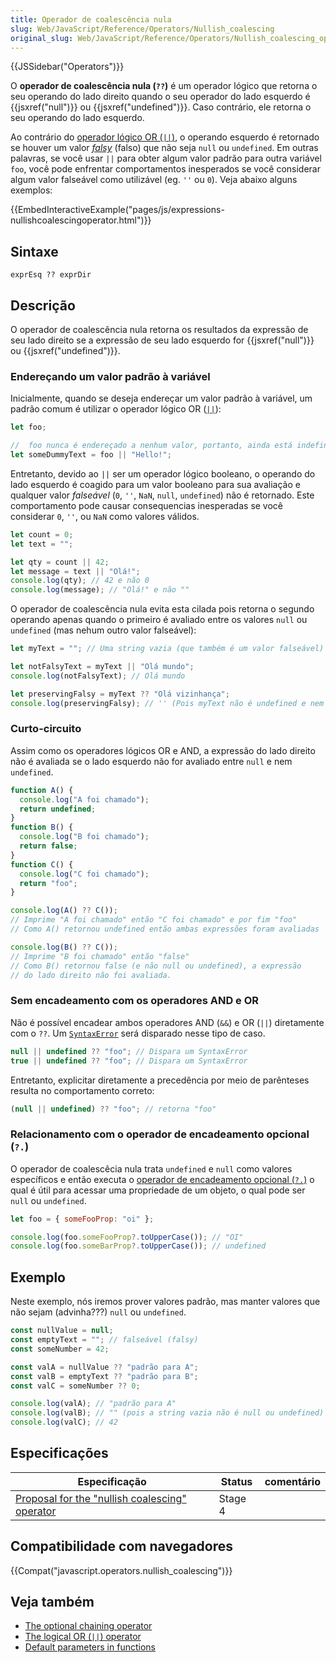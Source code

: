 ```yaml
---
title: Operador de coalescência nula
slug: Web/JavaScript/Reference/Operators/Nullish_coalescing
original_slug: Web/JavaScript/Reference/Operators/Nullish_coalescing_operator
---
```


{{JSSidebar("Operators")}}

O **operador de coalescência nula (`??`)** é um operador lógico que retorna o seu operando do lado direito quando o seu operador do lado esquerdo é {{jsxref("null")}} ou {{jsxref("undefined")}}. Caso contrário, ele retorna o seu operando do lado esquerdo.

Ao contrário do [operador lógico OR (`||`)](</pt-BR/docs/Web/JavaScript/Reference/Operators/Operadores_Logicos#OR_Lógico_()>), o operando esquerdo é retornado se houver um valor _[falsy](/pt-BR/docs/Web/JavaScript/Reference/Operators/Operadores_Logicos#Short-Circuit_Evaluation)_ (falso) que não seja `null` ou `undefined`. Em outras palavras, se você usar `||` para obter algum valor padrão para outra variável `foo`, você pode enfrentar comportamentos inesperados se você considerar algum valor falseável como utilizável (eg. `''` ou `0`). Veja abaixo alguns exemplos:

{{EmbedInteractiveExample("pages/js/expressions-nullishcoalescingoperator.html")}}

## Sintaxe

```
exprEsq ?? exprDir
```

## Descrição

O operador de coalescência nula retorna os resultados da expressão de seu lado direito se a expressão de seu lado esquerdo for {{jsxref("null")}} ou {{jsxref("undefined")}}.

### Endereçando um valor padrão à variável

Inicialmente, quando se deseja endereçar um valor padrão à variável, um padrão comum é utilizar o operador lógico OR ([`||`](</pt-BR/docs/Web/JavaScript/Reference/Operators/Operadores_Logicos#OR_Lógico_()>)):

```js
let foo;

//  foo nunca é endereçado a nenhum valor, portanto, ainda está indefinido
let someDummyText = foo || "Hello!";
```

Entretanto, devido ao `||` ser um operador lógico booleano, o operando do lado esquerdo é coagido para um valor booleano para sua avaliação e qualquer valor _falseável_ (`0`, `''`, `NaN`, `null`, `undefined`) não é retornado. Este comportamento pode causar consequencias inesperadas se você considerar `0`, `''`, ou `NaN` como valores válidos.

```js
let count = 0;
let text = "";

let qty = count || 42;
let message = text || "Olá!";
console.log(qty); // 42 e não 0
console.log(message); // "Olá!" e não ""
```

O operador de coalescência nula evita esta cilada pois retorna o segundo operando apenas quando o primeiro é avaliado entre os valores `null` ou `undefined` (mas nehum outro valor falseável):

```js
let myText = ""; // Uma string vazia (que também é um valor falseável)

let notFalsyText = myText || "Olá mundo";
console.log(notFalsyText); // Olá mundo

let preservingFalsy = myText ?? "Olá vizinhança";
console.log(preservingFalsy); // '' (Pois myText não é undefined e nem null)
```

### Curto-circuito

Assim como os operadores lógicos OR e AND, a expressão do lado direito não é avaliada se o lado esquerdo não for avaliado entre `null` e nem `undefined`.

```js
function A() {
  console.log("A foi chamado");
  return undefined;
}
function B() {
  console.log("B foi chamado");
  return false;
}
function C() {
  console.log("C foi chamado");
  return "foo";
}

console.log(A() ?? C());
// Imprime "A foi chamado" então "C foi chamado" e por fim "foo"
// Como A() retornou undefined então ambas expressões foram avaliadas

console.log(B() ?? C());
// Imprime "B foi chamado" então "false"
// Como B() retornou false (e não null ou undefined), a expressão
// do lado direito não foi avaliada.
```

### Sem encadeamento com os operadores AND e OR

Não é possível encadear ambos operadores AND (`&&`) e OR (`||`) diretamente com o `??`. Um [`SyntaxError`](/pt-BR/docs/Web/JavaScript/Reference/Global_Objects/SyntaxError) será disparado nesse tipo de caso.

```js example-bad
null || undefined ?? "foo"; // Dispara um SyntaxError
true || undefined ?? "foo"; // Dispara um SyntaxError
```

Entretanto, explicitar diretamente a precedência por meio de parênteses resulta no comportamento correto:

```js example-good
(null || undefined) ?? "foo"; // retorna "foo"
```

### Relacionamento com o operador de encadeamento opcional (`?.`)

O operador de coalescêcia nula trata `undefined` e `null` como valores específicos e então executa o [operador de encadeamento opcional (`?.`)](/pt-BR/docs/Web/JavaScript/Reference/Operators/Optional_chaining) o qual é útil para acessar uma propriedade de um objeto, o qual pode ser `null` ou `undefined`.

```js
let foo = { someFooProp: "oi" };

console.log(foo.someFooProp?.toUpperCase()); // "OI"
console.log(foo.someBarProp?.toUpperCase()); // undefined
```

## Exemplo

Neste exemplo, nós iremos prover valores padrão, mas manter valores que não sejam (advinha???) `null` ou `undefined`.

```js
const nullValue = null;
const emptyText = ""; // falseável (falsy)
const someNumber = 42;

const valA = nullValue ?? "padrão para A";
const valB = emptyText ?? "padrão para B";
const valC = someNumber ?? 0;

console.log(valA); // "padrão para A"
console.log(valB); // "" (pois a string vazia não é null ou undefined)
console.log(valC); // 42
```

## Especificações

| Especificação                                                                                      | Status  | comentário |
| -------------------------------------------------------------------------------------------------- | ------- | ---------- |
| [Proposal for the "nullish coalescing" operator](https://tc39.es/proposal-nullish-coalescing/#top) | Stage 4 |            |

## Compatibilidade com navegadores

{{Compat("javascript.operators.nullish_coalescing")}}

## Veja também

- [The optional chaining operator](/pt-BR/docs/Web/JavaScript/Reference/Operators/Optional_chaining)
- [The logical OR (`||`) operator](</pt-BR/docs/Web/JavaScript/Reference/Operators/Operadores_Logicos#OR_Lógico_()>)
- [Default parameters in functions](/pt-BR/docs/Web/JavaScript/Reference/Functions/Parametros_Predefinidos)
